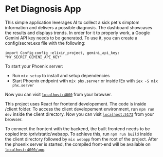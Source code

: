 # Pet Diagnosis App

This simple application leverages AI to collect a sick pet's simptom information and delivers a possible diagnosis. The dashboard showcases the results and displays trends. 
In order for it to properly work, a Google Gemini API key needs to be generated. To use it, you can create a config/secret.exs file with the following:

`import Config`
`config :elixir_project,
  gemini_api_key: "MY_SECRET_GEMINI_API_KEY"`

To start your Phoenix server:

  * Run `mix setup` to install and setup dependencies
  * Start Phoenix endpoint with `mix phx.server` or inside IEx with `iex -S mix phx.server`

Now you can visit [`localhost:4000`](http://localhost:4000) from your browser.

This project uses React for frontend developement. The code is inside /client folder. To access the client developement environment, run `npm run dev` inside the client directory.
Now you can visit [`localhost:5173`](http://localhost:5173) from your browser.

To connect the frontent with the backend, the built frontend needs to be copied into /priv/static/webapp. To achieve this, run `npm run build` inside the client directory followed by `mix webapp` from the root of the project. After the phoenix server is started, the compiled front-end will be available on [`localhost:4000/app`](http://localhost:4000/app).
